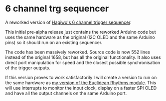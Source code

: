 # 6 channel trg sequencer
A reworked version of [Hagiwo's 6 channel trigger sequencer](https://note.com/solder_state/n/n17c69afd484d).

This initial pre-alpha release just contains the reworked Arduino code but uses the same hardware as the original (I2C OLED and the same Arduino pins) so it should run
on an existing sequencer.

The code has been massively reworked. Source code is now 552 lines instead of the original 1658, but has all the original functionality. It also uses direct
port manipulation for speed and the closest possible synchronisation of the trigger outputs.

If this version proves to work satisfactorily I will create a version to run on the same hardware as [my version of the Euclidean Rhythms module](https://github.com/clarionut/Euclidean_Rhythms). This will use interrupts to monitor the input clock, display on a faster SPI OLED and have all the output channels on the same Arduino port.
